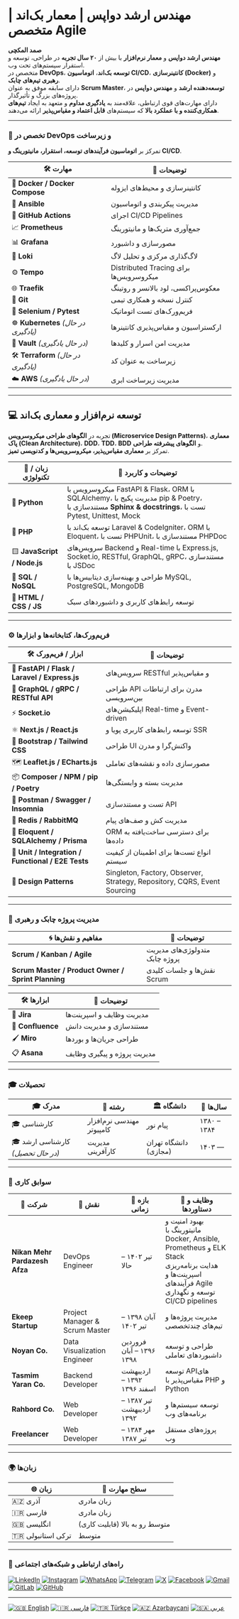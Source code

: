 # مهندس ارشد دواپس | معمار بک‌اند | متخصص Agile

**صمد المکچی**  
**مهندس ارشد دواپس** و **معمار نرم‌افزار** با بیش از **۲۰ سال تجربه** در طراحی، توسعه و استقرار سیستم‌های تحت وب.  
متخصص در **DevOps**، **توسعه بک‌اند**، **اتوماسیون CI/CD**، **کانتینرسازی (Docker)** و **رهبری تیم‌های چابک**.  
دارای سابقه موفق به عنوان **Scrum Master**، **توسعه‌دهنده ارشد** و **مهندس دواپس** در پروژه‌های بزرگ و تأثیرگذار.  
دارای مهارت‌های قوی ارتباطی، علاقه‌مند به **یادگیری مداوم** و متعهد به ایجاد **تیم‌های همکاری‌کننده و با عملکرد بالا** که سیستم‌های **قابل اعتماد و مقیاس‌پذیر** ارائه می‌دهند.

---

### 🔧 تخصص در DevOps و زیرساخت
تمرکز بر **اتوماسیون فرآیندهای توسعه، استقرار، مانیتورینگ و CI/CD**.

| 🛠️ مهارت | 📝 توضیحات |
|----------------------|----------------|
| 🐳 **Docker / Docker Compose** | کانتینرسازی و محیط‌های ایزوله |
| 🤖 **Ansible** | مدیریت پیکربندی و اتوماسیون |
| 🔁 **GitHub Actions** | اجرای CI/CD Pipelines |
| 📈 **Prometheus** | جمع‌آوری متریک‌ها و مانیتورینگ |
| 📊 **Grafana** | مصورسازی و داشبورد |
| 🔎 **Loki** | لاگ‌گذاری مرکزی و تحلیل لاگ |
| ⚙️ **Tempo** | Distributed Tracing برای میکروسرویس‌ها |
| 🌐 **Traefik** | معکوس‌پراکسی، لود بالانسر و روتینگ |
| 🔧 **Git** | کنترل نسخه و همکاری تیمی |
| 🧪 **Selenium / Pytest** | فریم‌ورک‌های تست اتوماتیک |
| ☸️ **Kubernetes** *(در حال یادگیری)* | ارکستراسیون و مقیاس‌پذیری کانتینرها |
| 🔐 **Vault** *(در حال یادگیری)* | مدیریت امن اسرار و کلیدها |
| 🛠️ **Terraform** *(در حال یادگیری)* | زیرساخت به عنوان کد |
| ☁️ **AWS** *(در حال یادگیری)* | مدیریت زیرساخت ابری |

---

## 💻 توسعه نرم‌افزار و معماری بک‌اند
تجربه در **الگوهای طراحی میکروسرویس (Microservice Design Patterns)**، **معماری پاک (Clean Architecture)**، **DDD**، **TDD**، **BDD** و **الگوهای پیشرفته طراحی**.  
تمرکز بر **معماری مقیاس‌پذیر، میکروسرویس‌ها و کدنویسی تمیز**.

| 🧩 زبان / تکنولوژی | 📝 توضیحات و کاربرد |
|------------------|--------------------|
| 🐍 **Python** | میکروسرویس با FastAPI & Flask، ORM با SQLAlchemy، مدیریت پکیج با pip & Poetry، مستندسازی با **Sphinx & docstrings**، تست با Pytest, Unittest, Mock |
| 🐘 **PHP** | توسعه بک‌اند با Laravel & CodeIgniter، ORM با Eloquent، تست با PHPUnit، مستندسازی با PHPDoc |
| 🟨 **JavaScript / Node.js** | سرویس‌های Backend و Real-time با Express.js, Socket.io, RESTful, GraphQL, gRPC، مستندسازی با JSDoc |
| 🧱 **SQL / NoSQL** | طراحی و بهینه‌سازی دیتابیس‌ها با MySQL, PostgreSQL, MongoDB |
| 🧰 **HTML / CSS / JS** | توسعه رابط‌های کاربری و داشبوردهای سبک |

---

### ⚙️ فریم‌ورک‌ها، کتابخانه‌ها و ابزارها

| 🛠️ ابزار / فریم‌ورک | 📝 توضیحات |
|------------------|----------|
| 🚀 **FastAPI / Flask / Laravel / Express.js** | سرویس‌های RESTful و مقیاس‌پذیر |
| 🔗 **GraphQL / gRPC / RESTful API** | طراحی API مدرن برای ارتباطات بین‌سرویسی |
| ⚡ **Socket.io** | اپلیکیشن‌های Real-time و Event-driven |
| ⚛️ **Next.js / React.js** | توسعه رابط‌های کاربری پویا و SSR |
| 🎨 **Bootstrap / Tailwind CSS** | طراحی UI واکنش‌گرا و مدرن |
| 🗺️ **Leaflet.js / ECharts.js** | مصورسازی داده و نقشه‌های تعاملی |
| 📦 **Composer / NPM / pip / Poetry** | مدیریت بسته و وابستگی‌ها |
| 🧪 **Postman / Swagger / Insomnia** | تست و مستندسازی API |
| 🧰 **Redis / RabbitMQ** | مدیریت کش و صف‌های پیام |
| 🧱 **Eloquent / SQLAlchemy / Prisma** | ORM برای دسترسی ساخت‌یافته به داده‌ها |
| 🧩 **Unit / Integration / Functional / E2E Tests** | انواع تست‌ها برای اطمینان از کیفیت سیستم |
| 🧭 **Design Patterns** | Singleton, Factory, Observer, Strategy, Repository, CQRS, Event Sourcing |

---

### 🧠 مدیریت پروژه چابک و رهبری

| 🌀 مفاهیم و نقش‌ها | 📝 توضیحات |
|--------------------|----------------|
| **Scrum / Kanban / Agile** | متدولوژی‌های مدیریت پروژه چابک |
| **Scrum Master / Product Owner / Sprint Planning** | نقش‌ها و جلسات کلیدی Scrum |

| 🛠️ ابزارها | 📝 توضیحات |
|-------------------|----------------|
| 📝 **Jira** | مدیریت وظایف و اسپرینت‌ها |
| 📒 **Confluence** | مستندسازی و مدیریت دانش |
| 🖌️ **Miro** | طراحی جریان‌ها و بوردها |
| 📋 **Asana** | مدیریت پروژه و پیگیری وظایف |

---

### 🎓 تحصیلات

| 🎓 مدرک | 🏫 رشته | 🏛 دانشگاه | 📅 سال‌ها |
|-----------------------------|-----------------------------|-------------|------------------|
| 🎓 کارشناسی | مهندسی نرم‌افزار کامپیوتر | پیام نور | ۱۳۸۰ – ۱۳۸۴ |
| 🎓 کارشناسی ارشد *(در حال تحصیل)* | مدیریت کارآفرینی | دانشگاه تهران (مجازی) | ۱۴۰۳ — |

---

### 💼 سوابق کاری

| 🏢 شرکت | 💼 نقش | 📅 بازه زمانی | 📝 وظایف و دستاوردها |
|-----------------------|--------------------------|----------------------|----------------------------------------------------------|
| **Nikan Mehr Pardazesh Afza** | DevOps Engineer | تیر ۱۴۰۲ – حالا | بهبود امنیت و مانیتورینگ با Docker, Ansible, Prometheus و ELK Stack<br>هدایت برنامه‌ریزی اسپرینت‌ها و فرآیندهای Agile<br>توسعه و نگهداری CI/CD pipelines |
| **Ekeep Startup** | Project Manager & Scrum Master | آبان ۱۳۹۸ – تیر ۱۴۰۲ | مدیریت پروژه‌ها و تیم‌های چندتخصصی |
| **Noyan Co.** | Data Visualization Engineer | فروردین ۱۳۹۶ – آبان ۱۳۹۸ | طراحی و توسعه داشبوردهای تعاملی |
| **Tasmim Yaran Co.** | Backend Developer | اردیبهشت ۱۳۹۲ – اسفند ۱۳۹۶ | توسعه APIهای مقیاس‌پذیر با PHP و Python |
| **Rahbord Co.** | Web Developer | تیر ۱۳۸۷ – اردیبهشت ۱۳۹۲ | توسعه سیستم‌ها و برنامه‌های وب |
| **Freelancer** | Web Developer | مهر ۱۳۸۴ – تیر ۱۳۸۷ | پروژه‌های مستقل وب |

---

### 🌍 زبان‌ها

| 🌐 زبان | 💬 سطح مهارت |
|--------------|----------------|
| 🇦🇿 آذری | زبان مادری |
| 🇮🇷 فارسی | زبان مادری |
| 🇬🇧 انگلیسی | متوسط رو به بالا (قابلیت کاری) |
| 🇹🇷 ترکی استانبولی | متوسط |

---

### 📡 راه‌های ارتباطی و شبکه‌های اجتماعی

[![LinkedIn](https://img.shields.io/badge/-LinkedIn-0077B5?logo=linkedin&logoColor=white)](https://www.linkedin.com/in/samad-elmakchi)
[![Instagram](https://img.shields.io/badge/-Instagram-E4405F?logo=instagram&logoColor=white)](https://www.instagram.com/samad.elmakchi)
[![WhatsApp](https://img.shields.io/badge/-WhatsApp-25D366?logo=whatsapp&logoColor=white)](https://wa.me/989141189645)
[![Telegram](https://img.shields.io/badge/-Telegram-0088cc?logo=telegram&logoColor=white)](https://t.me/samadelmakchi)
[![X](https://img.shields.io/badge/-X-1DA1F2?logo=x&logoColor=white)](https://x.com/elmakchi)
[![Facebook](https://img.shields.io/badge/-Facebook-1877F2?logo=facebook&logoColor=white)](https://facebook.com/samad.elmakchi)
[![Gmail](https://img.shields.io/badge/-Gmail-D14836?logo=gmail&logoColor=white)](mailto:samad.elmakchi@gmail.com)
[![GitLab](https://img.shields.io/badge/-GitLab-FCA121?logo=gitlab&logoColor=white)](https://gitlab.com/samadelmakchi)
[![GitHub](https://img.shields.io/badge/-GitHub-181717?logo=github&logoColor=white)](https://github.com/samadelmakchi)

---

[![🇬🇧 English](https://img.shields.io/badge/lang-English-blue)](README.md)
[![🇮🇷 فارسی](https://img.shields.io/badge/lang-Farsi-green)](README-FA.md)
[![🇹🇷 Türkçe](https://img.shields.io/badge/lang-Turkish-red)](README-TR.md)
[![🇦🇿 Azərbaycani](https://img.shields.io/badge/lang-Azeri-lightblue)](README-AZ.md)
[![🇸🇦 عربي](https://img.shields.io/badge/lang-Arabic-yellow)](README-AR.md)
